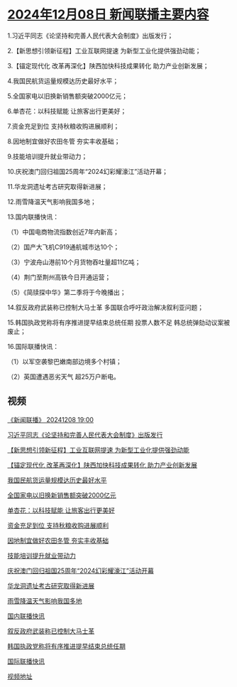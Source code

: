 # [2024年12月08日 新闻联播主要内容](https://tv.cctv.com/lm/xwlb/day/20241208.shtml)

1.习近平同志《论坚持和完善人民代表大会制度》出版发行；

2.【新思想引领新征程】工业互联网提速 为新型工业化提供强劲动能；

3.【锚定现代化 改革再深化】陕西加快科技成果转化 助力产业创新发展；

4.我国民航货运量规模达历史最好水平；

5.全国家电以旧换新销售额突破2000亿元；

6.单杏花：以科技赋能 让旅客出行更美好；

7.资金充足到位 支持秋粮收购进展顺利；

8.因地制宜做好农田冬管 夯实丰收基础；

9.技能培训提升就业带动力；

10.庆祝澳门回归祖国25周年“2024幻彩耀濠江”活动开幕；

11.华龙洞遗址考古研究取得新进展；

12.雨雪降温天气影响我国多地；

13.国内联播快讯：

（1）中国电商物流指数创近7年内新高；

（2）国产大飞机C919通航城市达10个；

（3）宁波舟山港前10个月货物吞吐量超11亿吨；

（4）荆门至荆州高铁今日开通运营；

（5）《简牍探中华》第二季将于今晚播出；

14.叙反政府武装称已控制大马士革 多国联合呼吁政治解决叙利亚问题；

15.韩国执政党称将有序推进提早结束总统任期 投票人数不足 韩总统弹劾动议案被废止；

16.国际联播快讯：

（1）以军空袭黎巴嫩南部边境多个村镇；

（2）英国遭遇恶劣天气 超25万户断电。

## 视频

[《新闻联播》 20241208 19:00](https://tv.cctv.com/2024/12/08/VIDEsAu4AlUyeE5XJC4YBxAs241208.shtml)

[习近平同志《论坚持和完善人民代表大会制度》出版发行](https://tv.cctv.com/2024/12/08/VIDEKgLzPMfQD3I8LnIuCBz4241208.shtml)

[【新思想引领新征程】工业互联网提速 为新型工业化提供强劲动能](https://tv.cctv.com/2024/12/08/VIDEPqqKozHvAQAmIRa0M1Di241208.shtml)

[【锚定现代化 改革再深化】陕西加快科技成果转化 助力产业创新发展](https://tv.cctv.com/2024/12/08/VIDE9dU829a6O1jgulLIComH241208.shtml)

[我国民航货运量规模达历史最好水平](https://tv.cctv.com/2024/12/08/VIDE06YXJsd32SY6HnhDROzJ241208.shtml)

[全国家电以旧换新销售额突破2000亿元](https://tv.cctv.com/2024/12/08/VIDE2UPvYOLhymF2MlsaPvZQ241208.shtml)

[单杏花：以科技赋能 让旅客出行更美好](https://tv.cctv.com/2024/12/08/VIDEDiH3AFW0JDKVc0r7dAhW241208.shtml)

[资金充足到位 支持秋粮收购进展顺利](https://tv.cctv.com/2024/12/08/VIDEZwnQJZoPgoJ6XGNYiG9b241208.shtml)

[因地制宜做好农田冬管 夯实丰收基础](https://tv.cctv.com/2024/12/08/VIDEBCMGeqpk0AfZtxjZx2Dq241208.shtml)

[技能培训提升就业带动力](https://tv.cctv.com/2024/12/08/VIDEyDSabJR83aVQDYuFXKS5241208.shtml)

[庆祝澳门回归祖国25周年“2024幻彩耀濠江”活动开幕](https://tv.cctv.com/2024/12/08/VIDEbcTzmYRGw8PJ4azWrVQ7241208.shtml)

[华龙洞遗址考古研究取得新进展](https://tv.cctv.com/2024/12/08/VIDE9n8BjptJPUEAlGZjDdl3241208.shtml)

[雨雪降温天气影响我国多地](https://tv.cctv.com/2024/12/08/VIDEDAXvjbssHuIkEwxSK6Ub241208.shtml)

[国内联播快讯](https://tv.cctv.com/2024/12/08/VIDEUsZSr8rigfFEslizwrJC241208.shtml)

[叙反政府武装称已控制大马士革](https://tv.cctv.com/2024/12/08/VIDEyuu1WemUAdMYIvQiEunK241208.shtml)

[韩国执政党称将有序推进提早结束总统任期](https://tv.cctv.com/2024/12/08/VIDEz1SqulwfmIXODwPXNZPd241208.shtml)

[国际联播快讯](https://tv.cctv.com/2024/12/08/VIDEHYDI0e0CyV0YicR0UYbe241208.shtml)

[视频地址](https://tv.cctv.com/lm/xwlb/day/20241208.shtml) 

